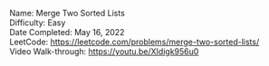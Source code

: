 Name: Merge Two Sorted Lists
<br/>
Difficulty: Easy
<br/>
Date Completed: May 16, 2022
<br/>
LeetCode: https://leetcode.com/problems/merge-two-sorted-lists/
<br/>
Video Walk-through: https://youtu.be/XIdigk956u0
